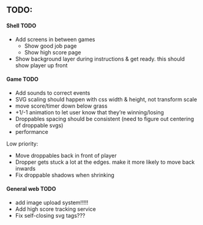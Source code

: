 TODO:
----------------------

#### Shell TODO

* Add screens in between games
  * Show good job page
  * Show high score page
* Show background layer during instructions & get ready. this should show player up front

#### Game TODO

* Add sounds to correct events
* SVG scaling should happen with css width & height, not transform scale
* move score/timer down below grass
* +1/-1 animation to let user know that they’re winning/losing
* Droppables spacing should be consistent (need to figure out centering of droppable svgs)
* performance

Low priority:
* Move droppables back in front of player
* Dropper gets stuck a lot at the edges. make it more likely to move back inwards
* Fix droppable shadows when shrinking

#### General web TODO

* add image upload system!!!!!
* Add high score tracking service
* Fix self-closing svg tags???

